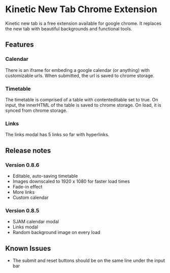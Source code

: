 # Kinetic New Tab Chrome Extension
Kinetic new tab is a free extension available for google chrome. It replaces the new tab with beautiful backgrounds and functional tools.
## Features
### Calendar
There is an iframe for embeding a google calendar (or anything) with customizable urls. When submitted, the url is saved to chrome storage.
### Timetable
The timetable is comprised of a table with contenteditable set to true. On input, the innerHTML of the table is saved to chrome storage. On load, it is synced from chrome storage.
### Links
The links modal has 5 links so far with hyperlinks.
## Release notes
### Version 0.8.6
- Editable, auto-saving timetable
- Images downscaled to 1920 x 1080 for faster load times
- Fade-in effect
- More links
- Custom calendar
### Version 0.8.5
- SJAM calendar modal
- Links modal
- Random background image on every load
## Known Issues
- The submit and reset buttons should be on the same line under the input bar

